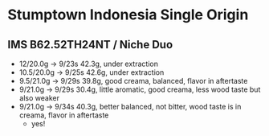 # Stumptown Indonesia Single Origin

## IMS B62.52TH24NT / Niche Duo

- 12/20.0g -> 9/23s 42.3g, under extraction
- 10.5/20.0g -> 9/25s 42.6g, under extraction
- 9.5/21.0g -> 9/29s 39.8g, good creama, balanced, flavor in aftertaste
- 9/21.0g -> 9/29s 30.4g, little aromatic, good creama, less wood taste but also weaker
- 9/21.0g -> 9/34s 40.3g, better balanced, not bitter, wood taste is in creama, flavor in aftertaste
  - yes!
